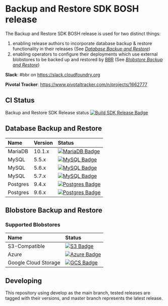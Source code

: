 # Backup and Restore SDK BOSH release

The Backup and Restore SDK BOSH release is used for two distinct things:

1. enabling release authors to incorporate database backup & restore functionality in their releases (See _[Database Backup and Restore](docs/database-backup-restore.md)_)
1. enabling operators to configure their deployments which use external blobstores to be backed up and restored by [BBR](https://github.com/cloudfoundry-incubator/bosh-backup-and-restore) (See _[Blobstore Backup and Restore](docs/blobstore-backup-restore.md)_)

**Slack**: #bbr on https://slack.cloudfoundry.org

**Pivotal Tracker**: https://www.pivotaltracker.com/n/projects/1662777

## CI Status

Backup and Restore SDK Release status [![Build SDK Release Badge](https://backup-and-restore.ci.cf-app.com/api/v1/teams/main/pipelines/backup-and-restore-sdk-release/jobs/create-release/badge)](https://backup-and-restore.ci.cf-app.com/teams/main/pipelines/backup-and-restore-sdk-release)


## Database Backup and Restore

| Name     | Version | Status                                                                                                                                                                                                                                                                                     |
|:---------|:--------|:-------------------------------------------------------------------------------------------------------------------------------------------------------------------------------------------------------------------------------------------------------------------------------------------|
| MariaDB  | 10.1.x  | [![MariaDB Badge](https://backup-and-restore.ci.cf-app.com/api/v1/teams/main/pipelines/backup-and-restore-sdk-release/jobs/mariadb-system-tests/badge)](https://backup-and-restore.ci.cf-app.com/teams/main/pipelines/backup-and-restore-sdk-release/jobs/mariadb-system-tests)            |
| MySQL    | 5.5.x   | [![MySQL Badge](https://backup-and-restore.ci.cf-app.com/api/v1/teams/main/pipelines/backup-and-restore-sdk-release/jobs/rds-mysql-5.5-system-tests/badge)](https://backup-and-restore.ci.cf-app.com/teams/main/pipelines/backup-and-restore-sdk-release/jobs/rds-mysql-5.5-system-tests)  |
| MySQL    | 5.6.x   | [![MySQL Badge](https://backup-and-restore.ci.cf-app.com/api/v1/teams/main/pipelines/backup-and-restore-sdk-release/jobs/rds-mysql-5.6-system-tests/badge)](https://backup-and-restore.ci.cf-app.com/teams/main/pipelines/backup-and-restore-sdk-release/jobs/rds-mysql-5.6-system-tests)  |
| MySQL    | 5.7.x   | [![MySQL Badge](https://backup-and-restore.ci.cf-app.com/api/v1/teams/main/pipelines/backup-and-restore-sdk-release/jobs/rds-mysql-5.7-system-tests/badge)](https://backup-and-restore.ci.cf-app.com/teams/main/pipelines/backup-and-restore-sdk-release/jobs/rds-mysql-5.7-system-tests)  |
| Postgres | 9.4.x   | [![Postgres Badge](https://backup-and-restore.ci.cf-app.com/api/v1/teams/main/pipelines/backup-and-restore-sdk-release/jobs/postgres-system-tests-9.4/badge)](https://backup-and-restore.ci.cf-app.com/teams/main/pipelines/backup-and-restore-sdk-release/jobs/postgres-system-tests-9.4) |
| Postgres | 9.6.x   | [![Postgres Badge](https://backup-and-restore.ci.cf-app.com/api/v1/teams/main/pipelines/backup-and-restore-sdk-release/jobs/postgres-system-tests-9.6/badge)](https://backup-and-restore.ci.cf-app.com/teams/main/pipelines/backup-and-restore-sdk-release/jobs/postgres-system-tests-9.6) |

## Blobstore Backup and Restore

### Supported Blobstores

| Name                 | Status                                                                                                                                                                                                                                                                                                          |
|:---------------------|:----------------------------------------------------------------------------------------------------------------------------------------------------------------------------------------------------------------------------------------------------------------------------------------------------------------|
| S3-Compatible        | [![S3 Badge](https://backup-and-restore.ci.cf-app.com/api/v1/teams/main/pipelines/backup-and-restore-sdk-release/jobs/s3-blobstore-backuper-system-tests/badge)](https://backup-and-restore.ci.cf-app.com/teams/main/pipelines/backup-and-restore-sdk-release/jobs/s3-blobstore-backuper-system-tests)          |
| Azure                | [![Azure Badge](https://backup-and-restore.ci.cf-app.com/api/v1/teams/main/pipelines/backup-and-restore-sdk-release/jobs/azure-blobstore-backuper-system-tests/badge)](https://backup-and-restore.ci.cf-app.com/teams/main/pipelines/backup-and-restore-sdk-release/jobs/azure-blobstore-backuper-system-tests) |
| Google Cloud Storage | [![GCS Badge](https://backup-and-restore.ci.cf-app.com/api/v1/teams/main/pipelines/backup-and-restore-sdk-release/jobs/s3-blobstore-backuper-system-tests/badge)](https://backup-and-restore.ci.cf-app.com/teams/main/pipelines/backup-and-restore-sdk-release/jobs/gcs-blobstore-backuper-system-tests)        |

## Developing

This repository using develop as the main branch, tested releases are tagged with their versions, and master branch represents the latest release.
